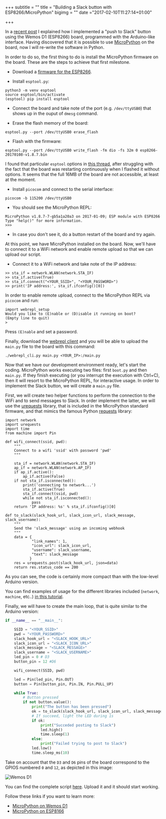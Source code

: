 +++
subtitle = ""
title = "Building a Slack button with ESP8266/MicroPython"
bigimg = ""
date ="2017-02-10T11:27:14+01:00"

+++

In a [recent post](https://lekum.org/posts/arduino_slack_button) I explained how I implemented a "push to Slack" button using the Wemos D1 (ESP8266) board, programmed with the Arduino-like interface. Having discovered that it is possible to use [MicroPython](https://micropython.org/) on the board, now I will re-write the software in Python.

<!-- TEASER_END -->

In order to do so, the first thing to do is install the MicroPython firmware on the board. These are the steps to achieve that first milestone.

- Download a [firmware for the ESP8266](http://micropython.org/download#esp8266).

- Install `esptool.py`:

```
python3 -m venv esptool
source esptool/bin/activate
(esptool) pip install esptool
```

- Connect the board and take note of the port (e.g. `/dev/ttyUSB0`) that shows up in the ouput of `dmesg` command.

- Erase the flash memory of the board:

```
esptool.py --port /dev/ttyUSB0 erase_flash
```

- Flash with the firmware:

```
esptool.py --port /dev/ttyUSB0 write_flash -fm dio -fs 32m 0 esp8266-20170108-v1.8.7.bin
```

I found that particular `esptool` options in [this thread](https://forum.micropython.org/viewtopic.php?t=2827&start=10), after struggling with the fact that the board was restarting continuously when I flashed it without options. It seems that the full 16MB of the board are not accessible, at least at the moment.

- Install `picocom` and connect to the serial interface:

```
picocom -b 115200 /dev/ttyUSB0
```

- You should see the MicroPython REPL:

```
MicroPython v1.8.7-7-gb5a1a20a3 on 2017-01-09; ESP module with ESP8266
Type "help()" for more information.
>>>
```

- In case you don't see it, do a button restart of the board and try again.

At this point, we have MicroPython installed on the board. Now, we'll have to connect it to a WiFi network and enable remote upload so that we can upload our script.

- Connect it to a WiFi network and take note of the IP address:

```
>> sta_if = network.WLAN(network.STA_IF)
>> sta_if.active(True)
>> sta_if.connect("<YOUR_SSID>", "<YOUR_PASSWORD>")
>> print('IP address:', sta_if.ifconfig()[0])
```

In order to enable remote upload, connect to the MicroPython REPL via `picocom` and run:
```
import webrepl_setup
Would you like to (E)nable or (D)isable it running on boot?
(Empty line to quit)
>
```

Press `(E)nable` and set a password.

Finally, download the [webrepl client](https://github.com/micropython/webrepl) and you will be able to upload the `main.py` file to the board with this command:

```
./webrepl_cli.py main.py <YOUR_IP>:/main.py
```

Now that we have our development environment ready, let's start the coding. MicroPython works executing two files: first `boot.py` and then `main.py`. If they finish executing (or you interrupt the execution with Ctrl+C), then it will resort to the MicroPython REPL, for interactive usage. In order to implement the Slack button, we will create a `main.py` file.

First, we will create two helper functions to perform the connection to the WiFi and to send messages to Slack. In order implement the latter, we will use the [urequests](https://github.com/micropython/micropython-lib/blob/master/urequests/urequests.py) library, that is included in the MicroPython standard firmware, and that mimics the famous Python [requests](http://docs.python-requests.org/en/master/) library:

```
import network
import urequests
import time
from machine import Pin

def wifi_connect(ssid, pwd):
    """
    Connect to a wifi 'ssid' with password 'pwd'
    """

    sta_if = network.WLAN(network.STA_IF)
    ap_if = network.WLAN(network.AP_IF)
    if ap_if.active():
        ap_if.active(False)
    if not sta_if.isconnected():
        print('connecting to network...')
        sta_if.active(True)
        sta_if.connect(ssid, pwd)
        while not sta_if.isconnected():
            pass
    return 'IP address: %s' % sta_if.ifconfig()[0]

def to_slack(slack_hook_url, slack_icon_url, slack_message, slack_username):
    """
    Send the 'slack_message' using an incoming webhook
    """
    data = {
            "link_names": 1,
            "icon_url": slack_icon_url,
            "username": slack_username,
            "text": slack_message
           }
    res = urequests.post(slack_hook_url, json=data)
    return res.status_code == 200
```

As you can see, the code is certainly more compact than with the low-level Arduino version.

You can find examples of usage for the different libraries included (`network`, `machine`, etc..) [in this tutorial](http://micropython-on-wemos-d1-mini.readthedocs.io/en/latest/basics.html).

Finally, we will have to create the main loop, that is quite similar to the Arduino version:

```python
if __name__ == "__main__":

    SSID = "<YOUR_SSID>"
    pwd = "<YOUR_PASSWORD>"
    slack_hook_url = "<SLACK_HOOK_URL>"
    slack_icon_url = "<SLACK_ICON_URL>"
    slack_message = "<SLACK_MESSAGE>"
    slack_username = "<SLACK_USERNAME>"
    led_pin = 0 # D3
    button_pin = 12 #D6

    wifi_connect(SSID, pwd)

    led = Pin(led_pin, Pin.OUT)
    button = Pin(button_pin, Pin.IN, Pin.PULL_UP)

    while True:
        # Button pressed
        if not button.value():
            print("The button has been pressed")
            ok = to_slack(slack_hook_url, slack_icon_url, slack_message, slack_username)
            # If succeed, light the LED during 1s
            if ok:
                print("Succeded posting to Slack")
                led.high()
                time.sleep(1)
            else:
                print("Failed trying to post to Slack")
            led.low()
            time.sleep_ms(10)
```

Take on account that the `D3` and `D6` pins of the board correspond to the GPIOS numbered `0` and `12`, as depicted in this image:

![Wemos D1](http://micropython-on-wemos-d1-mini.readthedocs.io/en/latest/_images/board.png)

You can find the complete script [here](https://github.com/lekum/esp8266sketches/blob/master/slack/main.py). Upload it and it should start working.

Follow these links if you want to learn more:

- [MicroPython on Wemos D1](http://micropython-on-wemos-d1-mini.readthedocs.io/en/latest/setup.html)
- [MicroPython on ESP8166](https://docs.micropython.org/en/latest/esp8266/esp8266/tutorial/intro.html)
